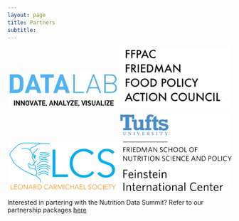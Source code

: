 ```yaml
---
layout: page
title: Partners 
subtitle: 
---
```


<a href="http://datalab.tufts.edu"><img src="/img/partners/datalablogo.jpg" width="250"></a>          <a href="https://nutrition.tufts.edu/students/student-organizations"><img src="/img/partners/fcs.jpg" width="250"></a>  

<a href="http://www.lcs.tufts.edu/"><img src="/img/partners/lcs.png" width="250"></a>          <a href="http://fic.tufts.edu/"><img src="/img/partners/feinstein.png" width="250"></a>

Interested in partering with the Nutrition Data Summit? Refer to our partnership packages <a href="https://github.com/tuftsnds/tuftsnds.github.io/blob/master/img/partners/%5BNDS%5D%20Sponsorship%20%26%20Partnership%20Packages.pdf" target="_blank">here</a>

